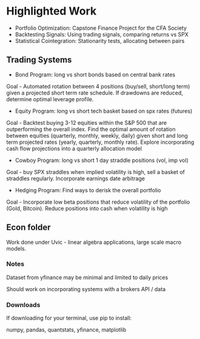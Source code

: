 # Highlighted Work
* Portfolio Optimization: Capstone Finance Project for the CFA Society
* Backtesting Signals: Using trading signals, comparing returns vs SPX
* Statistical Cointegration: Stationarity tests, allocating between pairs

## Trading Systems
* Bond Program: long vs short bonds based on central bank rates

Goal - Automated rotation between 4 positions (buy/sell, short/long term) given a projected short term rate schedule. If drawdowns are reduced, determine optimal leverage profile.
* Equity Program: long vs short tech basket based on spx rates (futures)

Goal - Backtest buying 3-12 equities within the S&P 500 that are outperforming the overall index. Find the optimal amount of rotation between equities (quarterly, monthly, weekly, daily) given short and long term projected rates (yearly, quarterly, monthly rate). Explore incorporating cash flow projections into a quarterly allocation model
* Cowboy Program: long vs short 1 day straddle positions (vol, imp vol)

Goal - buy SPX straddles when implied volatility is high, sell a basket of straddles regularly. Incorporate earnings date arbitrage
* Hedging Program: Find ways to derisk the overall portfolio

Goal - Incorporate low beta positions that reduce volatility of the portfolio (Gold, Bitcoin). Reduce positions into cash when volatility is high

## Econ folder
Work done under Uvic - linear algebra applications, large scale macro models.

### Notes
 Dataset from yfinance may be minimal and limited to daily prices

 Should work on incorporating systems with a brokers API / data

### Downloads 
If downloading for your terminal, use pip to install:

numpy, pandas, quantstats, yfinance, matplotlib
